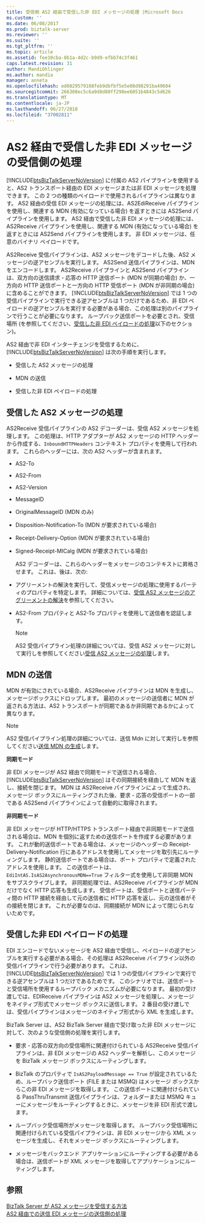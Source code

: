 ```yaml
---
title: 受信側 AS2 経由で受信した非 EDI メッセージの処理 |Microsoft Docs
ms.custom: ''
ms.date: 06/08/2017
ms.prod: biztalk-server
ms.reviewer: ''
ms.suite: ''
ms.tgt_pltfrm: ''
ms.topic: article
ms.assetid: fee10cba-8b1a-4d2c-b9d9-efbb74c3f461
caps.latest.revision: 31
author: MandiOhlinger
ms.author: mandia
manager: anneta
ms.openlocfilehash: ed0829579108feb9dbfbf5e5e08d98291ba49604
ms.sourcegitcommit: 266308ec5c6a9d8d80ff298ee6051b4843c5d626
ms.translationtype: MT
ms.contentlocale: ja-JP
ms.lasthandoff: 06/27/2018
ms.locfileid: "37002811"
---
```

# <a name="receive-side-processing-of-an-incoming-non-edi-message-over-as2"></a>AS2 経由で受信した非 EDI メッセージの受信側の処理
[!INCLUDE[btsBizTalkServerNoVersion](../includes/btsbiztalkservernoversion-md.md)] に付属の AS2 パイプラインを使用すると、AS2 トランスポート経由の EDI メッセージまたは非 EDI メッセージを処理できます。 この 2 つの種類のペイロードで使用されるパイプラインは異なります。 AS2 経由の受信 EDI メッセージの処理には、AS2EdiReceive パイプラインを使用し、関連する MDN (有効になっている場合) を返すときには AS2Send パイプラインを使用します。 AS2 経由で受信した非 EDI メッセージの処理には、AS2Receive パイプラインを使用し、関連する MDN (有効になっている場合) を返すときには AS2Send パイプラインを使用します。 非 EDI メッセージは、任意のバイナリ ペイロードです。  
  
 AS2Receive 受信パイプラインは、AS2 メッセージをデコードした後、AS2 メッセージの逆アセンブルを実行します。 AS2Send 送信パイプラインは、MDN をエンコードします。 AS2Receive パイプラインと AS2Send パイプラインは、双方向の送信請求 - 応答の HTTP 送信ポート (MDN が同期の場合) か、一方向の HTTP 送信ポートと一方向の HTTP 受信ポート (MDN が非同期の場合) に含めることができます。 [!INCLUDE[btsBizTalkServerNoVersion](../includes/btsbiztalkservernoversion-md.md)] では 1 つの受信パイプラインで実行できる逆アセンブルは 1 つだけであるため、非 EDI ペイロードの逆アセンブルを実行する必要がある場合、この処理は別のパイプラインで行うことが必要になります。 ループバック送信ポートを必要とされ、受信場所 (を参照してください、[受信した非 EDI ペイロードの処理](../core/receive-side-processing-of-an-incoming-non-edi-message-over-as2.md#BKMK_NonEDI)以下のセクション)。  
  
 AS2 経由で非 EDI インターチェンジを受信するために、[!INCLUDE[btsBizTalkServerNoVersion](../includes/btsbiztalkservernoversion-md.md)] は次の手順を実行します。  
  
-   受信した AS2 メッセージの処理  
  
-   MDN の送信  
  
-   受信した非 EDI ペイロードの処理  
  
## <a name="processing-the-received-as2-message"></a>受信した AS2 メッセージの処理  
 AS2Receive 受信パイプラインの AS2 デコーダーは、受信 AS2 メッセージを処理します。 この処理は、HTTP アダプターが AS2 メッセージの HTTP ヘッダーから作成する、`InboundHTTPHeaders` コンテキスト プロパティを使用して行われます。 これらのヘッダーには、次の AS2 ヘッダーが含まれます。  
  
- AS2-To  
  
- AS2-From  
  
- AS2-Version  
  
- MessageID  
  
- OriginalMessageID (MDN のみ)  
  
- Disposition-Notification-To (MDN が要求されている場合)  
  
- Receipt-Delivery-Option (MDN が要求されている場合)  
  
- Signed-Receipt-MICalg (MDN が要求されている場合)  
  
  AS2 デコーダーは、これらのヘッダーをメッセージのコンテキストに昇格させます。 これは、後は、次の:  
  
- アグリーメントの解決を実行して、受信メッセージの処理に使用するパーティのプロパティを特定します。 詳細については、[受信 AS2 メッセージのアグリーメントの解決](../core/agreement-resolution-for-incoming-as2-messages.md)を参照してください。  
  
- AS2-From プロパティと AS2-To プロパティを使用して送信者を認証します。  
  
  > [!NOTE]
  >  AS2 受信パイプライン処理の詳細については、受信 AS2 メッセージに対して実行しを参照してください[受信 AS2 メッセージの処理](../core/processing-an-incoming-as2-message.md)します。  
  
## <a name="sending-an-mdn"></a>MDN の送信  
 MDN が有効にされている場合、AS2Receive パイプラインは MDN を生成し、メッセージボックスにドロップします。 最初のメッセージの送信者に MDN が返される方法は、AS2 トランスポートが同期であるか非同期であるかによって異なります。  
  
> [!NOTE]
>  AS2 受信パイプライン処理の詳細については、送信 Mdn に対して実行しを参照してください[送信 MDN の生成](../core/generating-an-outgoing-mdn.md)します。  
  
 **同期モード**  
  
 非 EDI メッセージが AS2 経由で同期モードで送信される場合、[!INCLUDE[btsBizTalkServerNoVersion](../includes/btsbiztalkservernoversion-md.md)] はその同期接続を経由して MDN を返し、接続を閉じます。 MDN は AS2Receive パイプラインによって生成され、メッセージ ボックスにルーティングされた後、要求 - 応答の受信ポートの一部である AS2Send パイプラインによって自動的に取得されます。  
  
 **非同期モード**  
  
 非 EDI メッセージが HTTP/HTTPS トランスポート経由で非同期モードで送信される場合は、MDN を個別に返すための送信ポートを作成する必要があります。 これが動的送信ポートである場合は、メッセージのヘッダーの Receipt-Delivery-Notification 行にあるアドレスを使用してメッセージを取引先にルーティングします。 静的送信ポートである場合は、ポート プロパティで定義されたアドレスを使用します。 この送信ポートは、`EdiIntAS.IsAS2AsynchronousMDN==True` フィルター式を使用して非同期 MDN をサブスクライブします。 非同期処理では、AS2Receive パイプラインが MDN だけでなく HTTP 応答も生成します。 受信ポートは、受信ポートと送信パーティ間の HTTP 接続を経由して元の送信者に HTTP 応答を返し、元の送信者がその接続を閉じます。 これが必要なのは、同期接続が MDN によって閉じられないためです。  
  
##  <a name="BKMK_NonEDI"></a> 受信した非 EDI ペイロードの処理  
 EDI エンコードでないメッセージを AS2 経由で受信し、ペイロードの逆アセンブルを実行する必要がある場合、その処理は AS2Receive パイプライン以外の受信パイプラインで行う必要があります。 これは、[!INCLUDE[btsBizTalkServerNoVersion](../includes/btsbiztalkservernoversion-md.md)] では 1 つの受信パイプラインで実行できる逆アセンブルは 1 つだけであるためです。 このシナリオでは、送信ポートと受信場所を使用するループバック メカニズムが必要になります。 最初の受け渡しでは、EDIReceive パイプラインは AS2 メッセージを処理し、メッセージをネイティブ形式でメッセージ ボックスに送信します。 2 番目の受け渡しでは、受信パイプラインはメッセージのネイティブ形式から XML を生成します。  
  
 BizTalk Server は、AS2 BizTalk Server 経由で受け取った非 EDI メッセージに対して、次のような受信側の処理を実行します。  
  
-   要求 - 応答の双方向の受信場所に関連付けられている AS2Receive 受信パイプラインは、非 EDI メッセージの AS2 ヘッダーを解析し、このメッセージを BizTalk メッセージ ボックスにルーティングします。  
  
-   BizTalk のプロパティで `IsAS2PayloadMessage == True` が設定されているため、ループバック送信ポート (FILE または MSMQ) はメッセージ ボックスからこの非 EDI メッセージを取得します。 この送信ポートに関連付けられている PassThruTransmit 送信パイプラインは、フォルダーまたは MSMQ キューにメッセージをルーティングするときに、メッセージを非 EDI 形式で渡します。  
  
-   ループバック受信場所がメッセージを取得します。 ループバック受信場所に関連付けられている受信パイプラインは、非 EDI メッセージから XML メッセージを生成し、それをメッセージ ボックスにルーティングします。  
  
-   メッセージをバックエンド アプリケーションにルーティングする必要がある場合は、送信ポートが XML メッセージを取得してアプリケーションにルーティングします。  
  
## <a name="see-also"></a>参照  
 [BizTalk Server が AS2 メッセージを受信する方法](../core/how-biztalk-server-receives-as2-messages.md)   
 [AS2 経由での送信 EDI メッセージの送信側の処理](../core/send-side-processing-of-an-outgoing-edi-message-over-as2.md)